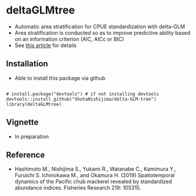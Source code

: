 # deltaGLMtree
- Automatic area stratification for CPUE standardization with delta-GLM
- Area stratification is conducted so as to improve predictive ability based on an information criterion (AIC, AICc or BIC)
- See [this article](https://www.sciencedirect.com/science/article/pii/S0165783619301626) for details

## Installation
- Able to install this package via github

```

# install.package("devtools") # if not installing devtools
devtools::install_github("ShotaNishijima/delta-GLM-tree")
library(deltaGLMtree)

```

## Vignette
- In preparation

## Reference
- Hashimoto M., Nishijima S., Yukami R., Watanabe C., Kamimura Y., Furuichi S. Ichinokawa M., and Okamura H. (2019) Spatiotemporal dynamics of the Pacific chub mackerel revealed by standardized abundance indices. Fisheries Research 219: 105315.
